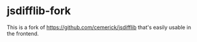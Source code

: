 # jsdifflib-fork
This is a fork of https://github.com/cemerick/jsdifflib that's easily usable in the frontend.
